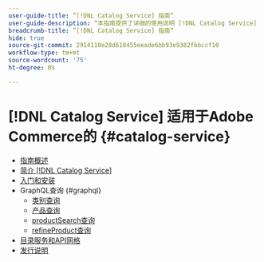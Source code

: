 ```yaml
---
user-guide-title: ”[!DNL Catalog Service] 指南”
user-guide-description: “本指南提供了详细的使用说明 [!DNL Catalog Service] 为Adobe Commerce效力。”
breadcrumb-title: ”[!DNL Catalog Service] 指南”
hide: true
source-git-commit: 2914110e28d618455eeade6bb93e9382fbbccf10
workflow-type: tm+mt
source-wordcount: '75'
ht-degree: 0%

---
```


# [!DNL Catalog Service] 适用于Adobe Commerce的 {#catalog-service}

- [指南概述](guide-overview.md)
- [简介 [!DNL Catalog Service]](overview.md)
- [入门和安装](installation.md)
- GraphQL查询 {#graphql}
   - [类别查询](https://developer.adobe.com/commerce/webapi/graphql/schema/catalog-service/queries/categories/)
   - [产品查询](https://developer.adobe.com/commerce/webapi/graphql/schema/catalog-service/queries/products/)
   - [productSearch查询](https://developer.adobe.com/commerce/webapi/graphql/schema/catalog-service/queries/product-search/)
   - [refineProduct查询](https://developer.adobe.com/commerce/webapi/graphql/schema/catalog-service/queries/refine-product/)
- [目录服务和API网格](mesh.md)
- [发行说明](release-notes.md)
